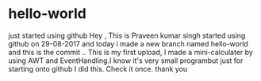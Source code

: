 # hello-world
just started using github
Hey , This is Praveen kumar singh started using github on 29-08-2017 and today i made a new branch named hello-world and this is the commit ..
This is my first upload, I made a mini-calculater by using AWT and EventHandling.I know it's very small programbut just for starting onto github I did this. Check it once.
thank you
